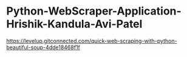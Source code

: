 # Python-WebScraper-Application-Hrishik-Kandula-Avi-Patel
https://levelup.gitconnected.com/quick-web-scraping-with-python-beautiful-soup-4dde18468f1f
